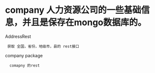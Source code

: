 # company  人力资源公司的一些基础信息，并且是保存在mongo数据库的。


AddressRest

     获取 全国，省份，地级市，县的 rest接口
     
company package

      comapny 的rest